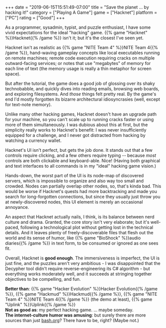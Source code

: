 +++
date = "2019-06-15T15:51:49-07:00"
title = "Save the planet ... by hacking it!"
category = ["Playing A Game"]
game = ["Hacknet"]
platform = ["PC"]
rating = ["Good"]
+++

As a programmer, sysadmin, typist, and puzzle enthusiast, I have some vivid expectations for the ideal "hacking" game.  {{% game "Hacknet" %}}Hacknet{{% /game %}} isn't it; but it's the closest I've seen yet.

Hacknet isn't as realistic as {{% game "NITE Team 4" %}}NITE Team 4{{% /game %}}, hand-waving gameplay concepts like local executables running on remote machines; remote code execution requiring cracks on multiple outward-facing services; or notes that use "megabytes" of memory for each line of text (the memory usage is really a thin metaphor for screen space).

But after the tutorial, the game does a good job of glossing over its shaky technobabble, and quickly dives into reading emails, browsing web boards, and exploring filesystems.  And <i>those</i> things felt pretty real.  By the game's end I'd mostly forgotten its bizarre architectural idiosyncrasies (well, except for text-note memory).

Unlike many other hacking games, Hacknet doesn't have an upgrade path for your machine, so you can't scale up to running cracks faster or using more of them simultaneously.  I was dubious about this at first, but the simplicity really works to Hacknet's benefit: I was never insufficiently equipped for a challenge, and I never got distracted from hacking by watching a currency wallet.

Hacknet's UI isn't perfect, but gets the job done.  It stands out that a few controls require clicking, and a few others require typing -- because <i>most</i> controls are both clickable and keyboard-able.  Nice!  (Having both graphical and text interfaces to all commands is in my "ideal" hacking game vision.)

Hands-down, the worst part of the UI is its node-map of discovered servers, which is impossible to organize and also way too small and crowded.  Nodes can partially overlap other nodes, so, that's kinda bad.  This would be worse if Hacknet's quests had more backtracking and made you search for long-forgotten connections, but since they usually just throw you at newly-discovered nodes, this UI element is merely an occasional annoyance.

An aspect that Hacknet actually nails, I think, is its balance between nerd culture and drama.  Granted, the core story isn't very elaborate; but it's well-paced, following a technological plot without getting lost in the technical details.  And it leaves plenty of freely-discoverable files that flesh out the world and its sense of humor, like {{% game "BioShock" %}}audio diaries{{% /game %}} in text form, to be consumed or ignored as one sees fit.

Overall, Hacknet is <b>good enough</b>.  The immersiveness is imperfect, the UI is just fine, and the puzzles aren't very ambitious - I was disappointed that the Decypher tool didn't require reverse-engineering its C# algorithm - but everything works moderately well, and it succeeds at stringing together objectives to be compelling, and fun.

<b>Better than</b>: {{% game "Hacker Evolution" %}}Hacker Evolution{{% /game %}}, {{% game "Hackmud" %}}Hackmud{{% /game %}}, {{% game "NITE Team 4" %}}NITE Team 4{{% /game %}} (the demo at least), {{% game "Uplink" %}}Uplink{{% /game %}}  
<b>Not as good as</b>: my perfect hacking game.  ... maybe someday.  
<b>The internet-culture humor was amusing</b>: but surely there are more sources than just <a href="http://bash.org">bash.org</a>?  There have to be, right?  (Maybe not.)

